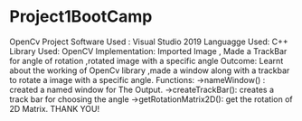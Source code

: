 # Project1BootCamp
OpenCv Project 
Software Used : Visual Studio 2019
Languagge Used: C++
Library Used: OpenCV
Implementation: Imported Image , Made a TrackBar for angle of rotation ,rotated image with a specific angle
Outcome: Learnt about the working of OpenCv library ,made a window along with a trackbar to rotate a image with a specific angle.
Functions:
->nameWindow() : created a named window for The Output.
->createTrackBar(): creates a track bar for choosing the angle
->getRotationMatrix2D(): get the rotation of 2D Matrix.
THANK YOU!
